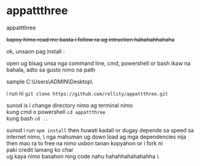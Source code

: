 # appattthree
appattthree

~~kapoy himo read me basta i follow ra ag intruction hahahahhahaha~~

ok, unsaon pag install :

open ug bisag unsa nga command line, cmd, powershell or bash ikaw na bahala, adto sa gusto nimo na path

sample C:\Users\ADMIN\Desktop\

i run ni ```git clone https://github.com/rellity/appattthree.git```

sunod is i change directory nimo ag terminal nimo 
\
kung cmd o powershell ```cd appattthree```
\
kung bash ```cd ..```

sunod i run ```npm install```
then huwati kadali or dugay depende sa speed sa internet nimo,
\ 
nga mahuman ug down load ag mga dependencies nija
\
then mao ra to free na nimo usbon tanan kopyahon or i fork ni
\
paki credit lamang ko char
\
ug kaya nimo basahon ning code nahu hahahhahahahahha
\





